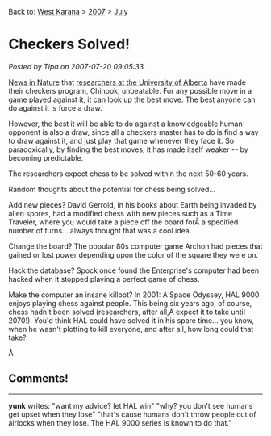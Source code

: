 Back to: [West Karana](/posts/westkarana.md) > [2007](/posts/2007/westkarana.md) > [July](./westkarana.md)
# Checkers Solved!

*Posted by Tipa on 2007-07-20 09:05:33*

[News in Nature](http://www.nature.com/news/2007/070716/full/070716-13.html) that [researchers at the University of Alberta](http://www.cs.ualberta.ca/~chinook) have made their checkers program, Chinook, unbeatable. For any possible move in a game played against it, it can look up the best move. The best anyone can do against it is force a draw.

However, the best it will be able to do against a knowledgeable human opponent is also a draw, since all a checkers master has to do is find a way to draw against it, and just play that game whenever they face it. So paradoxically, by finding the best moves, it has made itself weaker -- by becoming predictable.

The researchers expect chess to be solved within the next 50-60 years.

Random thoughts about the potential for chess being solved...

Add new pieces? David Gerrold, in his books about Earth being invaded by alien spores, had a modified chess with new pieces such as a Time Traveler, where you would take a piece off the board forÂ a specified number of turns... always thought that was a cool idea.

Change the board? The popular 80s computer game Archon had pieces that gained or lost power depending upon the color of the square they were on.

Hack the database? Spock once found the Enterprise's computer had been hacked when it stopped playing a perfect game of chess.

Make the computer an insane killbot? In 2001: A Space Odyssey, HAL 9000 enjoys playing chess against people. This being six years ago, of course, chess hadn't been solved (researchers, after all,Â expect it to take until 2070!). You'd think HAL could have solved it in his spare time... you know, when he wasn't plotting to kill everyone, and after all, how long could that take?

Â 
## Comments!
---
**yunk** writes: "want my advice? let HAL win"
"why? you don't see humans get upset when they lose"
"that's cause humans don't throw people out of airlocks when they lose. The HAL 9000 series is known to do that."
